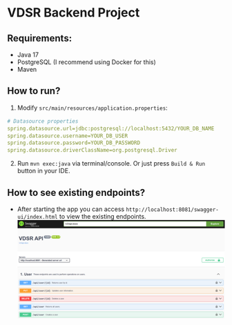 # VDSR Backend Project

## Requirements:
- Java 17
- PostgreSQL (I recommend using Docker for this)
- Maven

## How to run?
1. Modify `src/main/resources/application.properties`:
  ```yml
  # Datasource properties
  spring.datasource.url=jdbc:postgresql://localhost:5432/YOUR_DB_NAME
  spring.datasource.username=YOUR_DB_USER
  spring.datasource.password=YOUR_DB_PASSWORD
  spring.datasource.driverClassName=org.postgresql.Driver
  ```
2. Run `mvn exec:java` via terminal/console. Or just press `Build & Run` button in your IDE.

## How to see existing endpoints?
 - After starting the app you can access `http://localhost:8081/swagger-ui/index.html` to view the existing endpoints.
![Image of Swagger endpoints](img/swagger.png)